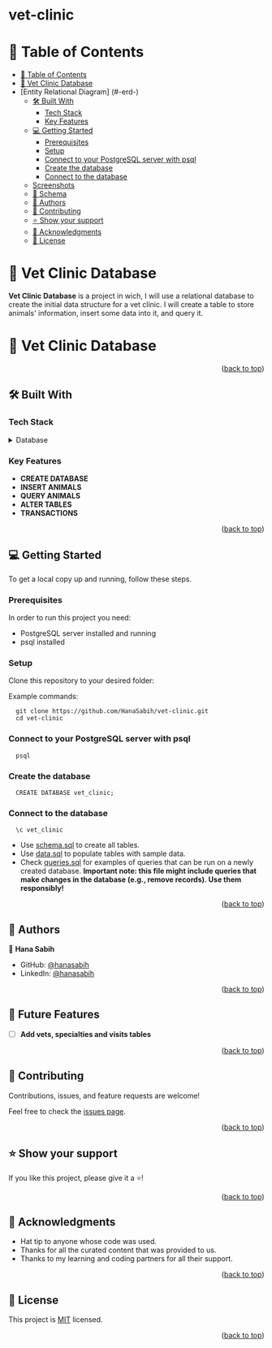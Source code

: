 # vet-clinic
<a name="readme-top"></a>




# 📗 Table of Contents

- [📗 Table of Contents](#-table-of-contents)
- [📖 Vet Clinic Database ](#-vet-clinic-database-)
- [Entity Relational Diagram] (#-erd-)
  - [🛠 Built With ](#-built-with-)
    - [Tech Stack ](#tech-stack-)
    - [Key Features ](#key-features-)
  - [💻 Getting Started ](#-getting-started-)
    - [Prerequisites](#prerequisites)
    - [Setup](#setup)
    - [Connect to your PostgreSQL server with psql](#connect-to-your-postgresql-server-with-psql)
    - [Create the database](#create-the-database)
    - [Connect to the database](#connect-to-the-database)
  - [ Screenshots ](#-screenshots-)
  - [📄 Schema ](#-schema-)
  - [👥 Authors ](#-authors-)
  - [🤝 Contributing ](#-contributing-)
  - [⭐️ Show your support ](#️-show-your-support-)
  - [🙏 Acknowledgments ](#-acknowledgments-)
  - [📝 License ](#-license-)

<!-- PROJECT DESCRIPTION -->

# 📖 Vet Clinic Database <a name="about-project"></a>

**Vet Clinic Database**  is a project in wich, I will use a relational database to create the initial data structure for a vet clinic. I will create a table to store animals' information, insert some data into it, and query it.

# 📖 Vet Clinic Database <a name="about-project"></a>



<p align="right">(<a href="#readme-top">back to top</a>)</p>

## 🛠 Built With <a name="built-with"></a>

### Tech Stack <a name="tech-stack"></a>

<details>
<summary>Database</summary>
  <ul>
    <li><a href="https://www.postgresql.org/">PostgreSQL</a></li>
  </ul>
</details>

<!-- Features -->

### Key Features <a name="key-features"></a>

- **CREATE DATABASE**
- **INSERT ANIMALS**
- **QUERY ANIMALS**
- **ALTER TABLES**
- **TRANSACTIONS**

<p align="right">(<a href="#readme-top">back to top</a>)</p>

<!-- GETTING STARTED -->

## 💻 Getting Started <a name="getting-started"></a>

To get a local copy up and running, follow these steps.

### Prerequisites

In order to run this project you need:

- PostgreSQL server installed and running
- psql installed

### Setup

Clone this repository to your desired folder:

Example commands:

```
  git clone https://github.com/HanaSabih/vet-clinic.git
  cd vet-clinic
```

### Connect to your PostgreSQL server with psql

```
  psql
```

### Create the database

```
  CREATE DATABASE vet_clinic;
```

### Connect to the database

```
  \c vet_clinic
```

- Use [schema.sql](./schema.sql) to create all tables.
- Use [data.sql](./data.sql) to populate tables with sample data.
- Check [queries.sql](./queries.sql) for examples of queries that can be run on a newly created database. **Important note: this file might include queries that make changes in the database (e.g., remove records). Use them responsibly!**

<p align="right">(<a href="#readme-top">back to top</a>)</p>


<!-- AUTHORS -->

## 👥 Authors <a name="authors"></a>

👤 **Hana Sabih**

- GitHub: [@hanasabih](https://github.com/HanaSabih)
- LinkedIn: [@hanasabih](https://www.linkedin.com/in/hana-sabih/)

<p align="right">(<a href="#readme-top">back to top</a>)</p>

## 🔭 Future Features <a name="future-features"></a>

- [ ] **Add vets, specialties and visits tables**

<p align="right">(<a href="#readme-top">back to top</a>)</p>

<!-- CONTRIBUTING -->

## 🤝 Contributing <a name="contributing"></a>

Contributions, issues, and feature requests are welcome!

Feel free to check the [issues page](../../issues/).

<p align="right">(<a href="#readme-top">back to top</a>)</p>

<!-- SUPPORT -->

## ⭐️ Show your support <a name="support"></a>

If you like this project, please give it a ⭐️!

<p align="right">(<a href="#readme-top">back to top</a>)</p>

<!-- ACKNOWLEDGEMENTS -->

## 🙏 Acknowledgments <a name="acknowledgements"></a>

- Hat tip to anyone whose code was used.
- Thanks for all the curated content that was provided to us.
- Thanks to my learning and coding partners for all their support.

<p align="right">(<a href="#readme-top">back to top</a>)</p>

<!-- LICENSE -->

## 📝 License <a name="license"></a>

This project is [MIT](./LICENSE) licensed.



<p align="right">(<a href="#readme-top">back to top</a>)</p>